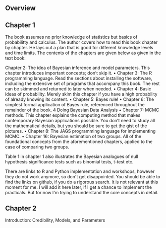 Overview
--------


Chapter 1
---------
The book assumes no prior knowledge of statistics but basics of probabilitty and calculus. The author covers how to read this book chapter by chapter. He lays out a plan that is good for different knowledge levels and time limits. 
The contents of the chapters are given below as given in the text book:

Chapter 2: The idea of Bayesian inference and model parameters. This chapter
introduces important concepts; don’t skip it.
• Chapter 3: The R programming language. Read the sections about installing the
software, including the extensive set of programs that accompany this book. The rest
can be skimmed and returned to later when needed.
• Chapter 4: Basic ideas of probability. Merely skim this chapter if you have a high
probability of already knowing its content.
• Chapter 5: Bayes rule!
• Chapter 6: The simplest formal application of Bayes rule, referenced throughout the
remainder of the book.
4 Doing Bayesian Data Analysis
• Chapter 7: MCMC methods. This chapter explains the computing method that
makes contemporary Bayesian applications possible. You don’t need to study all the
mathematical details, but you should be sure to get the gist of the pictures.
• Chapter 8: The JAGS programming language for implementing MCMC.
• Chapter 16: Bayesian estimation of two groups. All of the foundational concepts from
the aforementioned chapters, applied to the case of comparing two groups.

Table 1 in chapter 1 also illustrates the Bayesian analogues of null hypothesis significance tests such as binomial tests, t-test etc.

There are links to R and Python implementation and workshops, however they do not work anymore, so don't get disappointed. You should be able to find the links on github, if you do a rigorous search. It is not relevant at this moment for me. I will add it here later, if I get a chance to implement the practicals. But for now I'm trying to understand the core concepts in detail.

Chapter 2
---------
Introduction: Credibility, Models, and Parameters




















